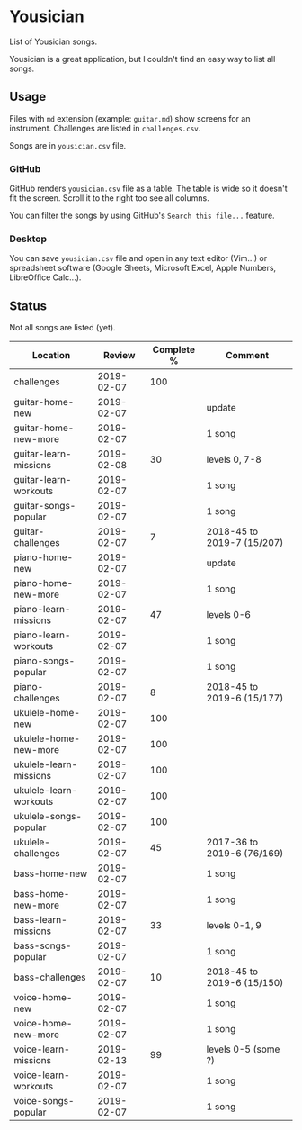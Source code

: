 # Yousician

List of Yousician songs.

Yousician is a great application, but I couldn't find an easy way to list all
songs.

## Usage

Files with `md` extension (example: `guitar.md`) show screens for an
instrument. Challenges are listed in `challenges.csv`.

Songs are in `yousician.csv` file.

### GitHub

GitHub renders `yousician.csv` file as a table. The table is wide so it doesn't
fit the screen. Scroll it to the right too see all columns.

You can filter the songs by using GitHub's `Search this file...` feature.

### Desktop

You can save `yousician.csv` file and open in any text editor (Vim...) or
spreadsheet software (Google Sheets, Microsoft Excel, Apple Numbers,
LibreOffice Calc...).


## Status

Not all songs are listed (yet).

| Location               | Review     | Complete % | Comment             |
| ---------------------- | ---------- | ---------- | ------------------- |
| challenges             | 2019-02-07 | 100        |                     |
| guitar-home-new        | 2019-02-07 |            | update              |
| guitar-home-new-more   | 2019-02-07 |            | 1 song              |
| guitar-learn-missions  | 2019-02-08 |  30        | levels 0, 7-8       |
| guitar-learn-workouts  | 2019-02-07 |            | 1 song              |
| guitar-songs-popular   | 2019-02-07 |            | 1 song              |
| guitar-challenges      | 2019-02-07 |   7        | 2018-45 to 2019-7 (15/207) |
| piano-home-new         | 2019-02-07 |            | update              |
| piano-home-new-more    | 2019-02-07 |            | 1 song              |
| piano-learn-missions   | 2019-02-07 |  47        | levels 0-6          |
| piano-learn-workouts   | 2019-02-07 |            | 1 song              |
| piano-songs-popular    | 2019-02-07 |            | 1 song              |
| piano-challenges       | 2019-02-07 |   8        | 2018-45 to 2019-6 (15/177) |
| ukulele-home-new       | 2019-02-07 | 100        |                     |
| ukulele-home-new-more  | 2019-02-07 | 100        |                     |
| ukulele-learn-missions | 2019-02-07 | 100        |                     |
| ukulele-learn-workouts | 2019-02-07 | 100        |                     |
| ukulele-songs-popular  | 2019-02-07 | 100        |                     |
| ukulele-challenges     | 2019-02-07 |  45        | 2017-36 to 2019-6 (76/169) |
| bass-home-new          | 2019-02-07 |            | 1 song              |
| bass-home-new-more     | 2019-02-07 |            | 1 song              |
| bass-learn-missions    | 2019-02-07 |  33        | levels 0-1, 9       |
| bass-songs-popular     | 2019-02-07 |            | 1 song              |
| bass-challenges        | 2019-02-07 |  10        | 2018-45 to 2019-6 (15/150) |
| voice-home-new         | 2019-02-07 |            | 1 song              |
| voice-home-new-more    | 2019-02-07 |            | 1 song              |
| voice-learn-missions   | 2019-02-13 |  99        | levels 0-5 (some ?) |
| voice-learn-workouts   | 2019-02-07 |            | 1 song              |
| voice-songs-popular    | 2019-02-07 |            | 1 song              |
